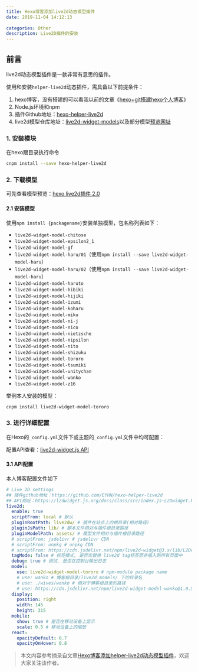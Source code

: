 ```yaml
---
title: Hexo博客添加live2d动态模型插件
date: 2019-11-04 14:12:13
 
categories: Other
description: Live2D插件的安装
---
```


## 前言

live2d动态模型插件是一款非常有意思的插件。

使用和安装`helper-live2d`动态插件，需具备以下前提条件：


<!--more-->


1. hexo博客，没有搭建的可以看我以前的文章《[hexo+git搭建hexo个人博客](https://zero6996.github.io/2018/12/04/hexo-git搭建个人博客/)》
2. Node.js环境和npm
3. 插件Github地址：[hexo-helper-live2d](https://github.com/EYHN/hexo-helper-live2d)
4. live2d模型仓库地址：[live2d-widget-models](https://github.com/xiazeyu/live2d-widget-models)以及部分模型[预览网址](https://huaji8.top/post/live2d-plugin-2.0/)



### 1. 安装模块

在hexo跟目录执行命令

```bash
cnpm install --save hexo-helper-live2d
```

### 2. 下载模型

可先查看模型预览：[hexo live2d插件 2.0](https://huaji8.top/post/live2d-plugin-2.0/)

#### 2.1 安装模型

使用`npm install {packagename}`安装单独模型，包名称列表如下：

- `live2d-widget-model-chitose`
- `live2d-widget-model-epsilon2_1`
- `live2d-widget-model-gf`
- `live2d-widget-model-haru/01`（使用`npm install --save live2d-widget-model-haru`）
- `live2d-widget-model-haru/02`（使用`npm install --save live2d-widget-model-haru`）
- `live2d-widget-model-haruto`
- `live2d-widget-model-hibiki`
- `live2d-widget-model-hijiki`
- `live2d-widget-model-izumi`
- `live2d-widget-model-koharu`
- `live2d-widget-model-miku`
- `live2d-widget-model-ni-j`
- `live2d-widget-model-nico`
- `live2d-widget-model-nietzsche`
- `live2d-widget-model-nipsilon`
- `live2d-widget-model-nito`
- `live2d-widget-model-shizuku`
- `live2d-widget-model-tororo`
- `live2d-widget-model-tsumiki`
- `live2d-widget-model-unitychan`
- `live2d-widget-model-wanko`
- `live2d-widget-model-z16`

举例本人安装的模型：

```bash
cnpm install live2d-widget-model-tororo
```

### 3. 进行详细配置

在Hexo的`_config.yml`文件下或主题的`_config.yml`文件中均可配置：

配置API查看：[live2d-widget.js API](https://l2dwidget.js.org/docs/class/src/index.js~L2Dwidget.html#instance-method-init)

#### 3.1 API配置

本人博客配置文件如下

```yml
# Live 2D settings
## 插件github地址：https://github.com/EYHN/hexo-helper-live2d
## API网址：https://l2dwidget.js.org/docs/class/src/index.js~L2Dwidget.html#instance-method-init
live2d:  
  enable: true
  scriptFrom: local # 默认
  pluginRootPath: live2dw/ # 插件在站点上的根目录(相对路径)
  pluginJsPath: lib/ # 脚本文件相对与插件根目录路径
  pluginModelPath: assets/ # 模型文件相对与插件根目录路径
  # scriptFrom: jsdelivr # jsdelivr CDN
  # scriptFrom: unpkg # unpkg CDN
  # scriptFrom: https://cdn.jsdelivr.net/npm/live2d-widget@3.x/lib/L2Dwidget.min.js # 你的自定义 url
  tagMode: false # 标签模式, 是否仅替换 live2d tag标签而非插入到所有页面中
  debug: true # 调试, 是否在控制台输出日志
  model:
    use: live2d-widget-model-tororo # npm-module package name
    # use: wanko # 博客根目录/live2d_models/ 下的目录名
    # use: ./wives/wanko # 相对于博客根目录的路径
    # use: https://cdn.jsdelivr.net/npm/live2d-widget-model-wanko@1.0.5/assets/wanko.model.json # 你的自定义 url
  display:
    position: right
    width: 145
    height: 315
  mobile:
    show: true # 是否在移动设备上显示
    scale: 0.5 # 移动设备上的缩放       
  react:
    opacityDefault: 0.7
    opacityOnHover: 0.8
```



> 本文内容参考摘录自文章[Hexo博客添加helper-live2d动态模型插件](https://joeybling.github.io/2019/05/05/Hexo%E5%8D%9A%E5%AE%A2%E6%B7%BB%E5%8A%A0helper-live2d%E5%8A%A8%E6%80%81%E6%A8%A1%E5%9E%8B%E6%8F%92%E4%BB%B6/)，欢迎大家关注该作者。

